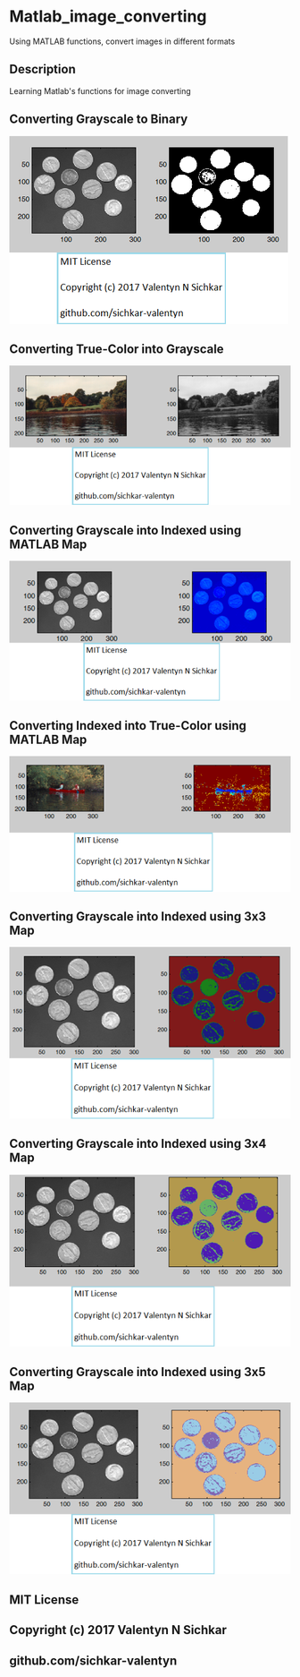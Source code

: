 # Matlab_image_converting
Using MATLAB functions, convert images in different formats

## Description

Learning Matlab's functions for image converting

## Converting Grayscale to Binary
![Results](images/Grayscale_to_Binary.png)

## Converting True-Color into Grayscale
![Results](images/RGB_to_Grayscale.png)

## Converting Grayscale into Indexed using MATLAB Map
![Results](images/Grayscale_to_Indexed.png)

## Converting Indexed into True-Color using MATLAB Map
![Results](images/Indexed_to_RGB.png)

## Converting Grayscale into Indexed using 3x3 Map
![Results](images/Grayscale_to_Indexed_by_3x3_map.png)

## Converting Grayscale into Indexed using 3x4 Map
![Results](images/Grayscale_to_Indexed_by_3x4_map.png)

## Converting Grayscale into Indexed using 3x5 Map
![Results](images/Grayscale_to_Indexed_by_3x5_map.png)

## MIT License
## Copyright (c) 2017 Valentyn N Sichkar
## github.com/sichkar-valentyn
